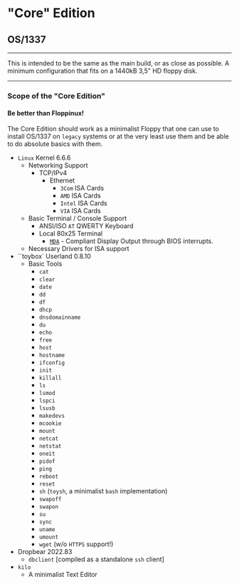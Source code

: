 # "Core" Edition
## OS/1337

---

This is intended to be the same as the main build, or as close as possible. A minimum configuration that fits on a 1440kB 3,5" HD floppy disk.

---

### Scope of the "Core Edition"
#### Be better than Floppinux!

The Core Edition should work as a minimalist Floppy that one can use to install OS/1337 on ``legacy`` systems or at the very least use them and be able to do absolute basics with them. 

- ``Linux`` Kernel 6.6.6
  - Networking Support
    - TCP/IPv4
      - Ethernet
        - ``3Com`` ISA Cards
        - ``AMD`` ISA Cards
        - ``Intel`` ISA Cards
        - ``VIA`` ISA Cards
  - Basic Terminal / Console Support
    - ANSI/ISO ``AT`` QWERTY Keyboard
    - Local 80x25 Terminal
      - [```MDA```](https://en.wikipedia.org/wiki/IBM_Monochrome_Display_Adapter) - Compliant Display Output through BIOS interrupts.
  - Necessary Drivers for ISA support
- ``toybox` Userland 0.8.10
  - Basic Tools
    - ``cat``
    - ``clear``
    - ``date``
    - ``dd``
    - ``df``
    - ``dhcp``
    - ``dnsdomainname``
    - ``du``
    - ``echo``
    - ``free``
    - ``host``
    - ``hostname``
    - ``ifconfig``
    - ``init``
    - ``killall``
    - ``ls``
    - ``lsmod``
    - ``lspci``
    - ``lsusb``
    - ``makedevs``
    - ``mcookie``
    - ``mount``
    - ``netcat``
    - ``netstat``
    - ``oneit``
    - ``pidof``
    - ``ping``
    - ``reboot``
    - ``reset``
    - ``sh`` (``toysh``, a minimalist ``bash`` implementation)
    - ``swapoff``
    - ``swapon``
    - ``su``
    - ``sync``
    - ``uname``
    - ``umount``
    - ``wget`` (w/o ``HTTPS`` support!)
- Dropbear 2022.83
  - ``dbclient`` [compiled as a standalone ``ssh`` client]
- ``kilo``
  - A minimalist Text Editor
